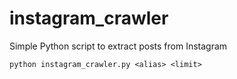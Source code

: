 # instagram_crawler
Simple Python script to extract posts from Instagram

```
python instagram_crawler.py <alias> <limit>
```
